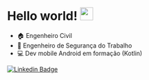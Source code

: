 # Hello world! <img src=https://github.com/TheDudeThatCode/TheDudeThatCode/blob/master/Assets/Hi.gif width="30">

- :house: Engenheiro Civil
- :construction: Engenheiro de Segurança do Trabalho
- :computer: Dev mobile Android em formação (Kotlin)
<div>


[![Linkedin Badge](https://img.shields.io/badge/-LinkedIn-blue?style=flat-square&logo=Linkedin&logoColor=white&link=https://www.linkedin.com/in/bminella/)](https://www.linkedin.com/in/bminella/)
